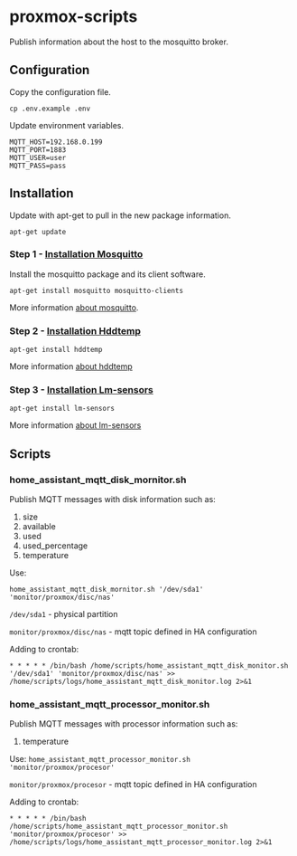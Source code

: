 # proxmox-scripts

Publish information about the host to the mosquitto broker.

## Configuration

Copy the configuration file.

`cp .env.example .env`

Update environment variables.

```
MQTT_HOST=192.168.0.199
MQTT_PORT=1883
MQTT_USER=user
MQTT_PASS=pass
```

## Installation

Update with apt-get to pull in the new package information.

`apt-get update`

### Step 1 - [Installation Mosquitto](https://mosquitto.org/)

Install the mosquitto package and its client software.

`apt-get install mosquitto mosquitto-clients`

More information [about mosquitto](https://www.digitalocean.com/community/tutorials/how-to-install-and-secure-the-mosquitto-mqtt-messaging-broker-on-debian-8).

### Step 2 - [Installation Hddtemp](https://wiki.archlinux.org/title/Hddtemp)

`apt-get install hddtemp`

More information [about hddtemp](https://wiki.archlinux.org/title/Hddtemp)

### Step 3 - [Installation Lm-sensors](https://github.com/lm-sensors/lm-sensors)

`apt-get install lm-sensors`

More information [about lm-sensors](https://github.com/lm-sensors/lm-sensors)

## Scripts

### home_assistant_mqtt_disk_mornitor.sh

Publish MQTT messages with disk information such as:

1. size
2. available
3. used
4. used_percentage
5. temperature

Use:

`home_assistant_mqtt_disk_mornitor.sh '/dev/sda1' 'monitor/proxmox/disc/nas'`

`/dev/sda1` - physical partition

`monitor/proxmox/disc/nas` - mqtt topic defined in HA configuration

Adding to crontab:

`* * * * * /bin/bash /home/scripts/home_assistant_mqtt_disk_monitor.sh '/dev/sda1' 'monitor/proxmox/disc/nas' >> /home/scripts/logs/home_assistant_mqtt_disk_monitor.log 2>&1`

### home_assistant_mqtt_processor_monitor.sh

Publish MQTT messages with processor information such as:

1. temperature

Use:
`home_assistant_mqtt_processor_monitor.sh 'monitor/proxmox/procesor'`

`monitor/proxmox/procesor` - mqtt topic defined in HA configuration

Adding to crontab:

`* * * * * /bin/bash /home/scripts/home_assistant_mqtt_processor_monitor.sh 'monitor/proxmox/procesor' >> /home/scripts/logs/home_assistant_mqtt_processor_monitor.log 2>&1`
